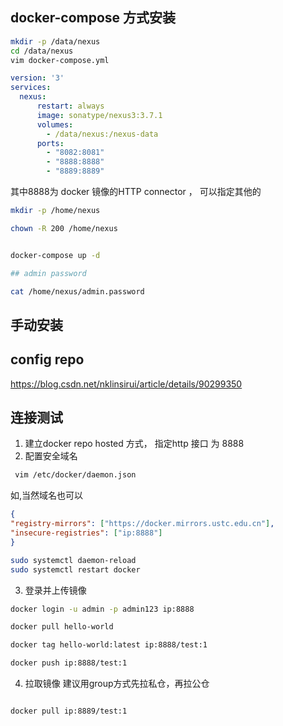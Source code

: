 ## docker-compose 方式安装

```bash
mkdir -p /data/nexus
cd /data/nexus
vim docker-compose.yml

```

```yml
version: '3'
services:
  nexus:
      restart: always
      image: sonatype/nexus3:3.7.1
      volumes:
        - /data/nexus:/nexus-data
      ports:
        - "8082:8081"
        - "8888:8888"
        - "8889:8889"
```
其中8888为 docker 镜像的HTTP connector ， 可以指定其他的

```bash
mkdir -p /home/nexus

chown -R 200 /home/nexus


docker-compose up -d

## admin password

cat /home/nexus/admin.password
```

## 手动安装


## config repo
https://blog.csdn.net/nklinsirui/article/details/90299350


## 连接测试
1. 建立docker repo hosted 方式， 指定http 接口 为 8888
2. 配置安全域名
```bash
 vim /etc/docker/daemon.json
```
如,当然域名也可以
```json
{
"registry-mirrors": ["https://docker.mirrors.ustc.edu.cn"],
"insecure-registries": ["ip:8888"]
}
```
```bash
sudo systemctl daemon-reload
sudo systemctl restart docker
```

3. 登录并上传镜像
```bash
docker login -u admin -p admin123 ip:8888

docker pull hello-world

docker tag hello-world:latest ip:8888/test:1

docker push ip:8888/test:1

```

4. 拉取镜像
建议用group方式先拉私仓，再拉公仓
```bash

docker pull ip:8889/test:1

```